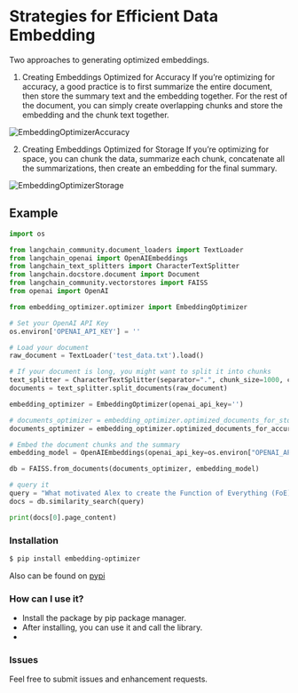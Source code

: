 # Strategies for Efficient Data Embedding
Two approaches to generating optimized embeddings.

1) Creating Embeddings Optimized for Accuracy
  If you’re optimizing for accuracy, a good practice is to first summarize the entire document, then store the summary text and the embedding together. For the rest of the document, you can simply create overlapping chunks and store the embedding and the chunk text together.

![EmbeddingOptimizerAccuracy](https://raw.github.com/taherfattahi/embedding-optimizer/master/images/optimize-accuracy.webp
)

2) Creating Embeddings Optimized for Storage
  If you’re optimizing for space, you can chunk the data, summarize each chunk, concatenate all the summarizations, then create an embedding for the final summary.

![EmbeddingOptimizerStorage](https://raw.github.com/taherfattahi/embedding-optimizer/master/images/optimize-storage.webp
)


## Example
```python
import os

from langchain_community.document_loaders import TextLoader
from langchain_openai import OpenAIEmbeddings
from langchain_text_splitters import CharacterTextSplitter
from langchain.docstore.document import Document
from langchain_community.vectorstores import FAISS
from openai import OpenAI

from embedding_optimizer.optimizer import EmbeddingOptimizer

# Set your OpenAI API Key
os.environ['OPENAI_API_KEY'] = ''

# Load your document
raw_document = TextLoader('test_data.txt').load()

# If your document is long, you might want to split it into chunks
text_splitter = CharacterTextSplitter(separator=".", chunk_size=1000, chunk_overlap=0)
documents = text_splitter.split_documents(raw_document)

embedding_optimizer = EmbeddingOptimizer(openai_api_key='')

# documents_optimizer = embedding_optimizer.optimized_documents_for_storage(raw_document[0].page_content, documents)
documents_optimizer = embedding_optimizer.optimized_documents_for_accuracy(raw_document[0].page_content, documents)

# Embed the document chunks and the summary
embedding_model = OpenAIEmbeddings(openai_api_key=os.environ["OPENAI_API_KEY"])

db = FAISS.from_documents(documents_optimizer, embedding_model)

# query it
query = "What motivated Alex to create the Function of Everything (FoE)?"
docs = db.similarity_search(query)

print(docs[0].page_content)

```
### Installation

```sh
$ pip install embedding-optimizer
```
Also can be found on [pypi](https://pypi.org/project/embedding-optimizer)

### How can I use it?
  - Install the package by pip package manager.
  - After installing, you can use it and call the library.
  - 

### Issues
Feel free to submit issues and enhancement requests.